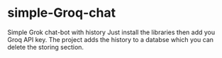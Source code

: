 # simple-Groq-chat
Simple Grok chat-bot with history
Just install the libraries then add you Groq API key.
The project adds the history to a databse which you can delete the storing section.
